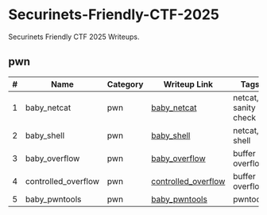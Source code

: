 # Securinets-Friendly-CTF-2025

Securinets Friendly CTF 2025 Writeups.

## pwn

| #   | Name                | Category | Writeup Link                                               | Tags                 |
| --- | ------------------- | -------- | ---------------------------------------------------------- | -------------------- |
| 1   | baby_netcat         | pwn      | [baby_netcat](./pwn/baby_netcat/README.md)                 | netcat, sanity check |
| 2   | baby_shell          | pwn      | [baby_shell](./pwn/baby_shell/README.md)                   | netcat, shell        |
| 3   | baby_overflow       | pwn      | [baby_overflow](./pwn/baby_overflow/README.md)             | buffer overflow      |
| 4   | controlled_overflow | pwn      | [controlled_overflow](./pwn/controlled_overflow/README.md) | buffer overflow      |
| 5   | baby_pwntools       | pwn      | [baby_pwntools](./pwn/baby_pwntools/README.md)             | pwntools             |
